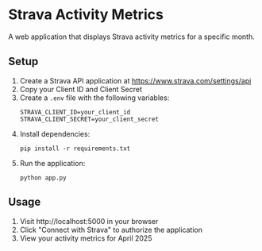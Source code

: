 # Strava Activity Metrics

A web application that displays Strava activity metrics for a specific month.

## Setup

1. Create a Strava API application at https://www.strava.com/settings/api
2. Copy your Client ID and Client Secret
3. Create a `.env` file with the following variables:
   ```
   STRAVA_CLIENT_ID=your_client_id
   STRAVA_CLIENT_SECRET=your_client_secret
   ```
4. Install dependencies:
   ```
   pip install -r requirements.txt
   ```
5. Run the application:
   ```
   python app.py
   ```

## Usage

1. Visit http://localhost:5000 in your browser
2. Click "Connect with Strava" to authorize the application
3. View your activity metrics for April 2025